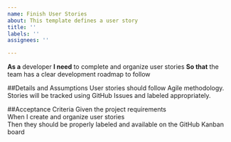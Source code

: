 ```yaml
---
name: Finish User Stories
about: This template defines a user story
title: ''
labels: ''
assignees: ''

---
```


**As a** developer
**I need** to complete and organize user stories
**So that** the team has a clear development roadmap to follow

##Details and Assumptions
User stories should follow Agile methodology.
Stories will be tracked using GitHub Issues and labeled appropriately.

##Acceptance Criteria
Given the project requirements  
When I create and organize user stories  
Then they should be properly labeled and available on the GitHub Kanban board

